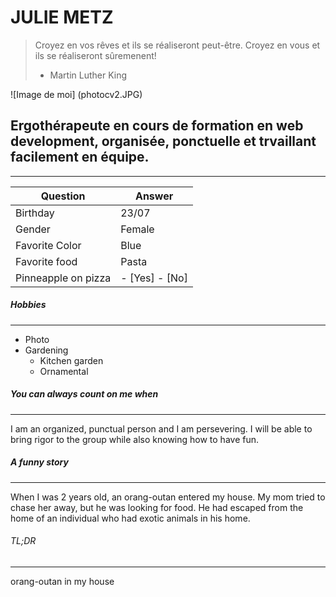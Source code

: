 # JULIE METZ
> Croyez en vos rêves et ils se réaliseront peut-être. Croyez en vous et ils se réaliseront sûremenent!
> - Martin Luther King


![Image de moi] (photocv2.JPG)


## Ergothérapeute en cours de formation en web development, organisée, ponctuelle et trvaillant facilement en équipe.
---

  Question   |   Answer
  ---------  |------------
  Birthday   |    23/07  
  Gender     |   Female
  Favorite Color |  Blue
  Favorite food | Pasta
  Pinneapple on pizza | - [Yes] - [No]

##### Hobbies
---

* Photo
* Gardening
  * Kitchen garden
  * Ornamental


##### You can always count on me when
---

I am an organized, punctual person and I am persevering. I will be able to bring rigor to the group while also knowing how to have fun.
  

##### A funny story
---

When I was 2 years old, an orang-outan entered my house. My mom tried to chase her away, but he was looking for food. He had escaped from the home of an individual who had exotic animals in his home.

###### TL;DR
---

orang-outan in my house






